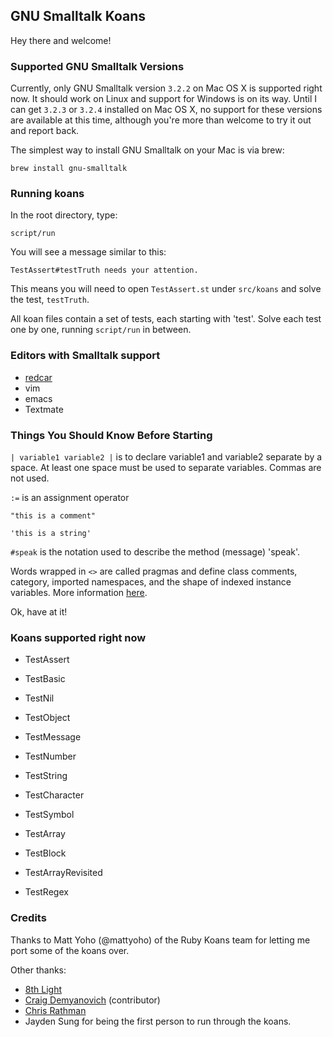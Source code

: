 ## GNU Smalltalk Koans

Hey there and welcome!

### Supported GNU Smalltalk Versions

Currently, only GNU Smalltalk version `3.2.2` on Mac OS X is supported right now.  It should work on Linux and support for Windows is on its way.  Until I can get `3.2.3` or `3.2.4` installed on Mac OS X, no support for these versions are available at this time, although you're more than welcome to try it out and report back.

The simplest way to install GNU Smalltalk on your Mac is via brew:

`brew install gnu-smalltalk`

### Running koans

In the root directory, type:

`script/run`

You will see a message similar to this:

`TestAssert#testTruth needs your attention.`

This means you will need to open `TestAssert.st` under `src/koans` and solve the test, `testTruth`.

All koan files contain a set of tests, each starting with 'test'.  Solve each test one by one, running `script/run` in between.

### Editors with Smalltalk support

* [redcar](https://github.com/redcar/redcar)
* vim
* emacs
* Textmate

### Things You Should Know Before Starting

`| variable1 variable2 |` is to declare variable1 and variable2 separate by a space.  At least one space must be used to separate variables.  Commas are not used.

`:=` is an assignment operator

`"this is a comment"`

`'this is a string'`

`#speak` is the notation used to describe the method (message) 'speak'.

Words wrapped in `<>` are called pragmas and define class comments, category, imported namespaces, and the shape of indexed instance variables.  More information [here](http://www.gnu.org/software/smalltalk/manual/gst.html#Syntax).

Ok, have at it!

### Koans supported right now

* TestAssert
* TestBasic
* TestNil
* TestObject
* TestMessage
* TestNumber
* TestString
* TestCharacter
* TestSymbol
* TestArray


* TestBlock
* TestArrayRevisited
* TestRegex

### Credits

Thanks to Matt Yoho (@mattyoho) of the Ruby Koans team for letting me port some of the koans over.

Other thanks:

* [8th Light](http://8thlight.com/)
* [Craig Demyanovich](http://twitter.com/demmer12) (contributor)
* [Chris Rathman](http://squeak.joyful.com/LanguageNotes)
* Jayden Sung for being the first person to run through the koans.
